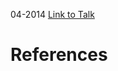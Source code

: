 

04-2014
[Link to Talk](https://www.churchofjesuschrist.org/study/general-conference/2014/04/womens-session?lang=eng)



# References

